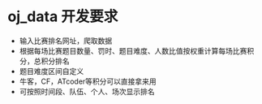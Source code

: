  # oj_data 开发要求

- 输入比赛排名网址，爬取数据
- 根据每场比赛题目数量、罚时、题目难度、人数比值按权重计算每场比赛积分，总积分排名
- 题目难度区间自定义
- 牛客，CF，ATcoder等积分可以直接拿来用
- 可按照时间段、队伍、个人、场次显示排名